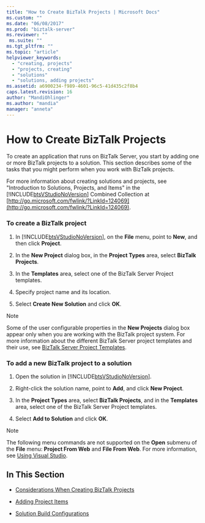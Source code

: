 ```yaml
---
title: "How to Create BizTalk Projects | Microsoft Docs"
ms.custom: ""
ms.date: "06/08/2017"
ms.prod: "biztalk-server"
ms.reviewer: ""
 ms.suite: ""
ms.tgt_pltfrm: ""
ms.topic: "article"
helpviewer_keywords: 
  - "creating, projects"
  - "projects, creating"
  - "solutions"
  - "solutions, adding projects"
ms.assetid: a6900234-f989-4601-96c5-41d435c2f8b4
caps.latest.revision: 16
author: "MandiOhlinger"
ms.author: "mandia"
manager: "anneta"
---
```

# How to Create BizTalk Projects
To create an application that runs on BizTalk Server, you start by adding one or more BizTalk projects to a solution. This section describes some of the tasks that you might perform when you work with BizTalk projects.  
  
 For more information about creating solutions and projects, see "Introduction to Solutions, Projects, and Items" in the [!INCLUDE[btsVStudioNoVersion](../includes/btsvstudionoversion-md.md)] Combined Collection at [http://go.microsoft.com/fwlink/?LinkId=124069](http://go.microsoft.com/fwlink/?LinkId=124069).  
  
### To create a BizTalk project  
  
1.  In [!INCLUDE[btsVStudioNoVersion](../includes/btsvstudionoversion-md.md)], on the **File** menu, point to **New**, and then click **Project**.  
  
2.  In the **New Project** dialog box, in the **Project Types** area, select **BizTalk Projects**.  
  
3.  In the **Templates** area, select one of the BizTalk Server Project templates.  
  
4.  Specify project name and its location.  
  
5.  Select **Create New Solution** and click **OK**.  
  
> [!NOTE]
>  Some of the user configurable properties in the **New Projects** dialog box appear only when you are working with the BizTalk project system. For more information about the different BizTalk Server project templates and their use, see [BizTalk Server Project Templates](../core/biztalk-server-project-templates.md).  
  
### To add a new BizTalk project to a solution  
  
1.  Open the solution in [!INCLUDE[btsVStudioNoVersion](../includes/btsvstudionoversion-md.md)].  
  
2.  Right-click the solution name, point to **Add**, and click **New Project**.  
  
3.  In the **Project Types** area, select **BizTalk Projects**, and in the **Templates** area, select one of the BizTalk Server Project templates.  
  
4.  Select **Add to Solution** and click **OK**.  
  
> [!NOTE]
>  The following menu commands are not supported on the **Open** submenu of the **File** menu: **Project From Web** and **File From Web**. For more information, see [Using Visual Studio](../core/using-visual-studio.md).  
  
## In This Section  
  
-   [Considerations When Creating BizTalk Projects](../core/considerations-when-creating-biztalk-projects.md)  
  
-   [Adding Project Items](../core/adding-project-items.md)  
  
-   [Solution Build Configurations](../core/solution-build-configurations.md)